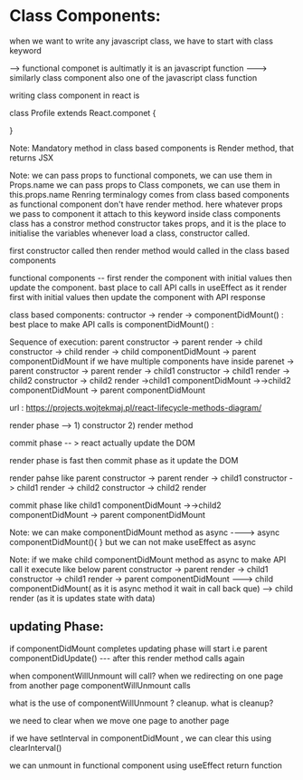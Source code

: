 Class Components:
=================

when we want to write any javascript class, we have to start with class keyword

--> functional componet is aultimatly it is an javascript function
---> similarly class component also one of the javascript class function

writing class component in react is 

class Profile extends React.componet {

}

Note: Mandatory method in class based components is Render method, that returns JSX

Note: we can pass props to functional componets, we can use them in Props.name
      we can pass props to Class componets, we can use them in this.props.name
      Renring terminalogy comes from class based components as functional component don't have render method.
      here whatever props we pass to component it attach to this keyword inside class components
class has a constror method
constructor takes props, and it is the place to initialise the variables 
whenever load a class, constructor called.

first constructor called then render method would called in the class based components

functional components -- first render the component with initial values then update the component.
bast place to call API calls in useEffect as it render first with initial values then update the component with API response

class based components: contructor -> render -> componentDidMount()
                      : best place to make API calls is  componentDidMount()
		      : 

Sequence of execution: parent constructor -> parent render -> child constructor -> child render -> child componentDidMount -> parent componentDidMount
if we have multiple components have inside parenet  -> parent constructor -> parent render -> child1 constructor -> child1 render -> child2 constructor -> child2 render ->child1 componentDidMount ->->child2 componentDidMount -> parent componentDidMount

url : https://projects.wojtekmaj.pl/react-lifecycle-methods-diagram/

render phase --> 1) constructor
		2) render method

commit phase -- > react actually update the DOM

render phase is fast then commit phase as it update the DOM

render pahse like  parent constructor -> parent render -> child1 constructor -> child1 render -> child2 constructor -> child2 render

commit phase like child1 componentDidMount ->->child2 componentDidMount -> parent componentDidMount

Note: we can make componentDidMount method as async   ----> async componentDidMount(){ }
	but we can not make useEffect as async 

Note: if we make child componentDidMount method as async to make API call
it execute like below
parent constructor -> parent render -> child1 constructor -> child1 render -> parent componentDidMount ---> child componentDidMount( as it is async method it wait in call back que) --> child render (as it is updates state with data)

updating Phase:
--------------
if componentDidMount completes updating phase will start
i.e parent componentDidUpdate()   --- after this render method calls again

when componentWillUnmount will call?
when we redirecting on one page from another page componentWillUnmount calls

what is the use of componentWillUnmount ?
cleanup.   what is cleanup?

we need to clear when we move one page to another page

if we have setInterval in componentDidMount , we can clear this using clearInterval()


we can unmount in functional component using useEffect return function






